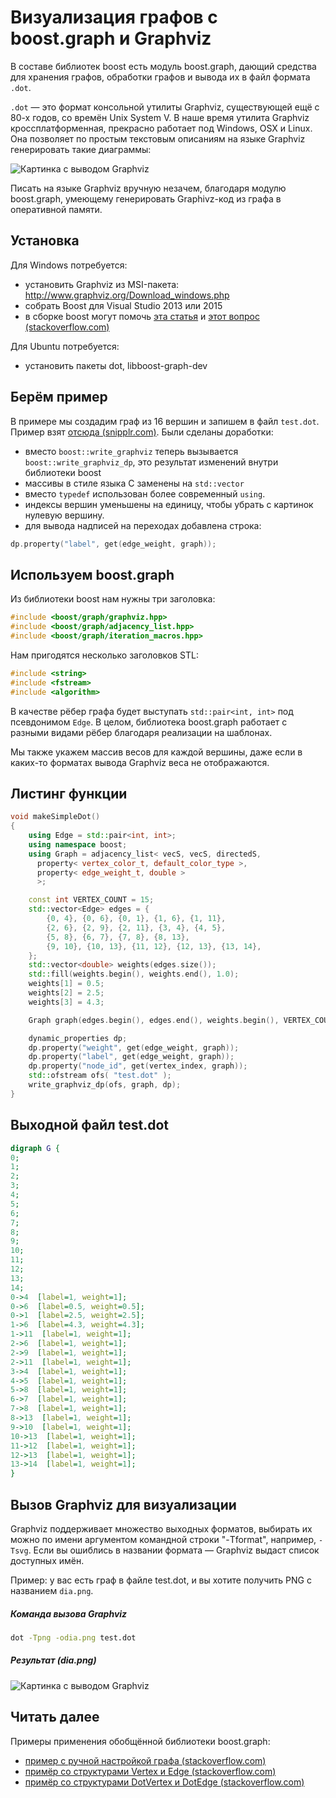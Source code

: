 # Визуализация графов с boost.graph и Graphviz

В составе библиотек boost есть модуль boost.graph, дающий средства для хранения графов, обработки графов и вывода их в файл формата `.dot`.

`.dot` &mdash; это формат консольной утилиты Graphviz, существующей ещё с 80-х годов, со времён Unix System V. В наше время утилита Graphviz кроссплатформенная, прекрасно работает под Windows, OSX и Linux. Она позволяет по простым текстовым описаниям на языке Graphviz генерировать такие диаграммы:

![Картинка с выводом Graphviz](images/graphviz-output.png)

Писать на языке Graphviz вручную незачем, благодаря модулю boost.graph, умеющему генерировать Graphivz-код из графа в оперативной памяти.

## Установка

Для Windows потребуется:

- установить Graphviz из MSI-пакета: http://www.graphviz.org/Download_windows.php
- собрать Boost для Visual Studio 2013 или 2015
- в сборке boost могут помочь [эта статья](http://dev.mindillusion.ru/boost/) и [этот вопрос (stackoverflow.com)](http://stackoverflow.com/questions/31566807/how-to-build-boost-version-1-58-0-using-visual-studio-2015-enterprise)


Для Ubuntu потребуется:

- установить пакеты dot, libboost-graph-dev

## Берём пример

В примере мы создадим граф из 16 вершин и запишем в файл `test.dot`. Пример взят [отсюда (snipplr.com)](http://snipplr.com/view/6056/). Были сделаны доработки:

- вместо `boost::write_graphviz` теперь вызывается `boost::write_graphviz_dp`, это результат изменений внутри библиотеки boost
- массивы в стиле языка C заменены на `std::vector`
- вместо `typedef` использован более современный `using`.
- индексы вершин уменьшены на единицу, чтобы убрать с картинок нулевую вершину.
- для вывода надписей на переходах добавлена строка:

```cpp
dp.property("label", get(edge_weight, graph));
```

## Используем boost.graph

Из библиотеки boost нам нужны три заголовка:
```cpp
#include <boost/graph/graphviz.hpp>
#include <boost/graph/adjacency_list.hpp>
#include <boost/graph/iteration_macros.hpp>
```

Нам пригодятся несколько заголовков STL:
```cpp
#include <string>
#include <fstream>
#include <algorithm>
```  

В качестве рёбер графа будет выступать `std::pair<int, int>` под псевдонимом `Edge`. В целом, библиотека boost.graph работает с разными видами рёбер благодаря реализации на шаблонах.

Мы также укажем массив весов для каждой вершины, даже если в каких-то форматах вывода Graphviz веса не отображаются.

## Листинг функции
```cpp
void makeSimpleDot()
{
    using Edge = std::pair<int, int>;
    using namespace boost;
    using Graph = adjacency_list< vecS, vecS, directedS,
      property< vertex_color_t, default_color_type >,
      property< edge_weight_t, double >
      >;

    const int VERTEX_COUNT = 15;
    std::vector<Edge> edges = {
        {0, 4}, {0, 6}, {0, 1}, {1, 6}, {1, 11},
        {2, 6}, {2, 9}, {2, 11}, {3, 4}, {4, 5},
        {5, 8}, {6, 7}, {7, 8}, {8, 13},
        {9, 10}, {10, 13}, {11, 12}, {12, 13}, {13, 14},
    };
    std::vector<double> weights(edges.size());
    std::fill(weights.begin(), weights.end(), 1.0);
    weights[1] = 0.5;
    weights[2] = 2.5;
    weights[3] = 4.3;

    Graph graph(edges.begin(), edges.end(), weights.begin(), VERTEX_COUNT);

    dynamic_properties dp;
    dp.property("weight", get(edge_weight, graph));
    dp.property("label", get(edge_weight, graph));
    dp.property("node_id", get(vertex_index, graph));
    std::ofstream ofs( "test.dot" );
    write_graphviz_dp(ofs, graph, dp);
}
```

## Выходной файл test.dot

```dot
digraph G {
0;
1;
2;
3;
4;
5;
6;
7;
8;
9;
10;
11;
12;
13;
14;
0->4  [label=1, weight=1];
0->6  [label=0.5, weight=0.5];
0->1  [label=2.5, weight=2.5];
1->6  [label=4.3, weight=4.3];
1->11  [label=1, weight=1];
2->6  [label=1, weight=1];
2->9  [label=1, weight=1];
2->11  [label=1, weight=1];
3->4  [label=1, weight=1];
4->5  [label=1, weight=1];
5->8  [label=1, weight=1];
6->7  [label=1, weight=1];
7->8  [label=1, weight=1];
8->13  [label=1, weight=1];
9->10  [label=1, weight=1];
10->13  [label=1, weight=1];
11->12  [label=1, weight=1];
12->13  [label=1, weight=1];
13->14  [label=1, weight=1];
}
```

## Вызов Graphviz для визуализации

Graphviz поддерживает множество выходных форматов, выбирать их можно по имени аргументом командной строки "-Tformat", например, `-Tsvg`. Если вы ошиблись в названии формата &mdash; Graphviz выдаст список доступных имён.

Пример: у вас есть граф в файле test.dot, и вы хотите получить PNG с названием `dia.png`.

##### Команда вызова Graphviz
```bash
dot -Tpng -odia.png test.dot
```

##### Результат (dia.png)

![Картинка с выводом Graphviz](images/graphviz-output.png)

## Читать далее

Примеры применения обобщённой библиотеки boost.graph:

- [пример с ручной настройкой графа (stackoverflow.com)](stackoverflow.com/questions/29312444/how-to-write-graphviz-subgraphs-with-boostwrite-graphviz)
- [примёр со структурами Vertex и Edge (stackoverflow.com)](http://stackoverflow.com/questions/9181183/how-to-print-a-boost-graph-in-graphviz-with-one-of-the-properties-displayed)
- [примёр со структурами DotVertex и DotEdge (stackoverflow.com)](http://stackoverflow.com/questions/29898195/boostread-graphviz-how-to-read-out-properties)